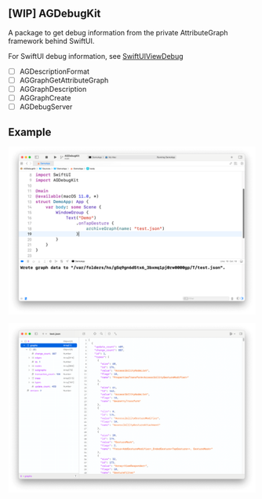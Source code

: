 ## [WIP] AGDebugKit

A package to get debug information from the private AttributeGraph framework behind SwiftUI.

For SwiftUI debug information, see [SwiftUIViewDebug](https://github.com/OpenSwiftUIProject/SwiftUIViewDebug)

- [ ] AGDescriptionFormat
- [ ] AGGraphGetAttributeGraph
- [ ] AGGraphDescription
- [ ] AGGraphCreate
- [ ] AGDebugServer

## Example

![Demo App](Resources/demo_app.png)

![Demo JSON](Resources/demo_json.png)
